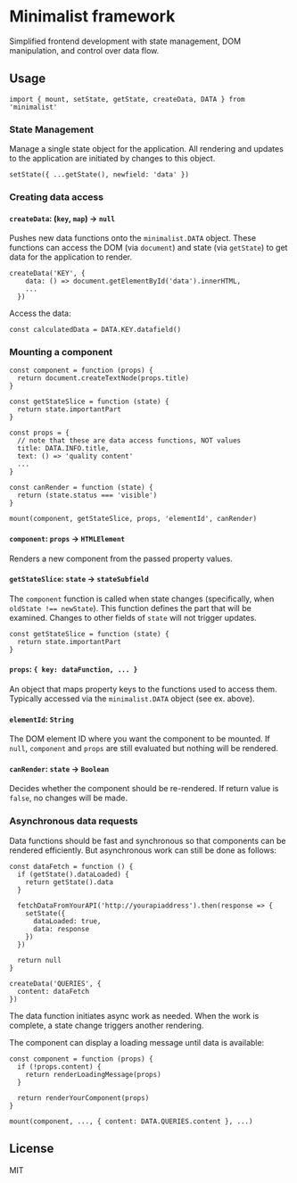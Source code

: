 # Minimalist framework

Simplified frontend development with state management, DOM manipulation, and control over data flow.

## Usage

```
import { mount, setState, getState, createData, DATA } from 'minimalist'
```

### State Management

Manage a single state object for the application. All rendering and updates to the application are initiated by changes to this object.

```
setState({ ...getState(), newfield: 'data' })
```

### Creating data access

#### `createData`: (`key`, `map`) &rarr; `null`

Pushes new data functions onto the `minimalist.DATA` object. These functions can access the DOM (via `document`) and state (via `getState`) to get data for the application to render.

```
createData('KEY', {
    data: () => document.getElementById('data').innerHTML,
    ...
  })
```

Access the data:

```
const calculatedData = DATA.KEY.datafield()
```

### Mounting a component

```
const component = function (props) {
  return document.createTextNode(props.title)
}

const getStateSlice = function (state) {
  return state.importantPart
}

const props = {
  // note that these are data access functions, NOT values
  title: DATA.INFO.title,
  text: () => 'quality content'
  ...
}

const canRender = function (state) {
  return (state.status === 'visible')
}

mount(component, getStateSlice, props, 'elementId', canRender)
```

#### `component`: `props` &rarr; `HTMLElement`

Renders a new component from the passed property values.

#### `getStateSlice`: `state` &rarr; `stateSubfield`

The `component` function is called when state changes (specifically, when `oldState !== newState`). This function defines the part that will be examined. Changes to other fields of `state` will not trigger updates.

```
const getStateSlice = function (state) {
  return state.importantPart
}
```

#### `props`: `{ key: dataFunction, ... }`

An object that maps property keys to the functions used to access them. Typically accessed via the `minimalist.DATA` object (see ex. above).

#### `elementId`: `String`

The DOM element ID where you want the component to be mounted. If `null`, `component` and `props` are still evaluated but nothing will be rendered.

#### `canRender`: `state` &rarr; `Boolean`

Decides whether the component should be re-rendered. If return value is `false`, no changes will be made.

### Asynchronous data requests

Data functions should be fast and synchronous so that components can be rendered efficiently. But asynchronous work can still be done as follows:

```
const dataFetch = function () {
  if (getState().dataLoaded) {
    return getState().data
  }

  fetchDataFromYourAPI('http://yourapiaddress').then(response => {
    setState({
      dataLoaded: true,
      data: response
    })
  })

  return null
}

createData('QUERIES', {
  content: dataFetch
})
```

The data function initiates async work as needed. When the work is complete, a state change triggers another rendering.

The component can display a loading message until data is available:

```
const component = function (props) {
  if (!props.content) {
    return renderLoadingMessage(props)
  }

  return renderYourComponent(props)
}

mount(component, ..., { content: DATA.QUERIES.content }, ...)
```

## License

MIT